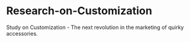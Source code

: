 # Research-on-Customization
Study on Customization - The next revolution in the marketing of quirky accessories.
